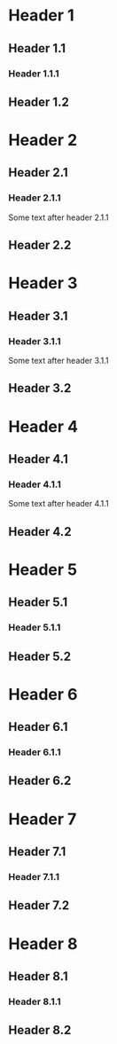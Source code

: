 # Header 1
## Header 1.1
### Header 1.1.1
## Header 1.2

# Header 2
## Header 2.1
### Header 2.1.1

Some text after header 2.1.1

## Header 2.2

# Header 3
## Header 3.1
### Header 3.1.1

Some text after header 3.1.1

## Header 3.2

# Header 4
## Header 4.1
### Header 4.1.1

Some text after header 4.1.1

## Header 4.2

# Header 5
## Header 5.1
### Header 5.1.1
## Header 5.2

# Header 6
## Header 6.1
### Header 6.1.1
## Header 6.2

# Header 7
## Header 7.1
### Header 7.1.1
## Header 7.2

# Header 8
## Header 8.1
### Header 8.1.1
## Header 8.2
